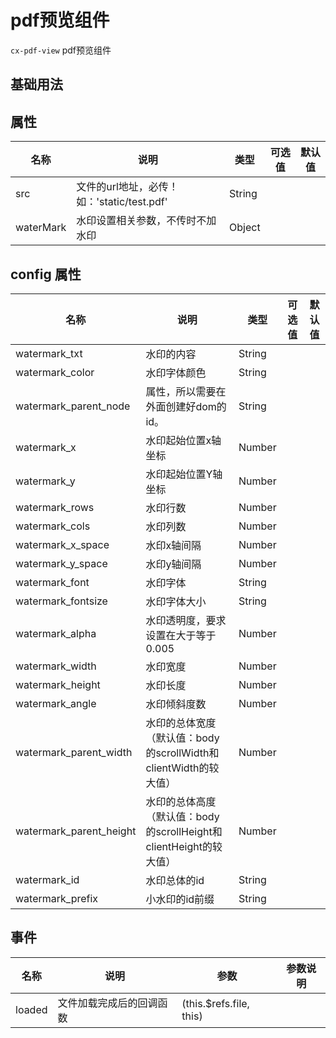 # pdf预览组件

`cx-pdf-view` pdf预览组件

## 基础用法

<preview path="./demo/basic.vue" title="" description=""></preview>

## 属性

| 名称 | 说明 | 类型 | 可选值 | 默认值 |
| ----- | ----- | ----- | ----- | ----- |
| src | 文件的url地址，必传！如：'static/test.pdf' | String | | |
| waterMark | 水印设置相关参数，不传时不加水印 | Object | | |

## config 属性

| 名称 | 说明 | 类型 | 可选值 | 默认值 |
| ----- | ----- | ----- | ----- | ----- |
| watermark_txt | 水印的内容 | String | | |
| watermark_color | 水印字体颜色 | String | | |
| watermark_parent_node | 属性，所以需要在外面创建好dom的id。 | String | | |
| watermark_x | 水印起始位置x轴坐标 | Number | | |
| watermark_y | 水印起始位置Y轴坐标 | Number | | |
| watermark_rows | 水印行数 | Number | | |
| watermark_cols | 水印列数 | Number | | |
| watermark_x_space | 水印x轴间隔 | Number | | |
| watermark_y_space | 水印y轴间隔 | Number | | |
| watermark_font | 水印字体 | String | | |
| watermark_fontsize | 水印字体大小 | String | | |
| watermark_alpha | 水印透明度，要求设置在大于等于0.005 | Number | | |
| watermark_width | 水印宽度 | Number | | |
| watermark_height | 水印长度 | Number | | |
| watermark_angle | 水印倾斜度数 | Number | | |
| watermark_parent_width | 水印的总体宽度（默认值：body的scrollWidth和clientWidth的较大值） | Number | | |
| watermark_parent_height | 水印的总体高度（默认值：body的scrollHeight和clientHeight的较大值） | Number | | |
| watermark_id | 水印总体的id | String | | |
| watermark_prefix | 小水印的id前缀 | String | | |

## 事件

| 名称 | 说明 | 参数 | 参数说明 |
| ----- | ----- | ----- | ----- |
| loaded | 文件加载完成后的回调函数 | (this.$refs.file, this) | |
